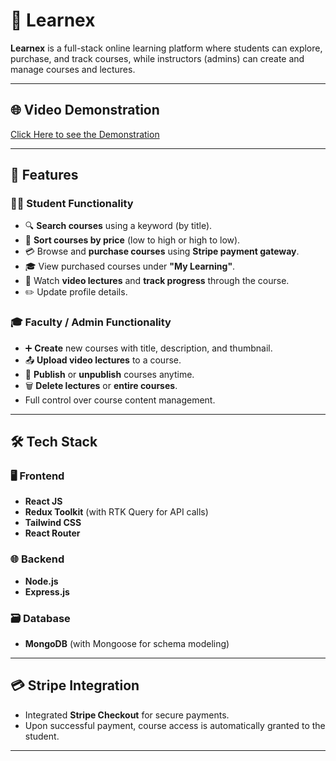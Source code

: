 # 📘 Learnex

**Learnex** is a full-stack online learning platform where students can explore, purchase, and track courses, while instructors (admins) can create and manage courses and lectures.

---
## 🌐  Video Demonstration

[Click Here to see the Demonstration](https://drive.google.com/drive/folders/1YPWShjRWVKtbwH7yrWPdLMY595_GY5RT)

---
## 🚀 Features

### 👨‍🎓 Student Functionality
- 🔍 **Search courses** using a keyword (by title).
- 💸 **Sort courses by price** (low to high or high to low).
- 💳 Browse and **purchase courses** using **Stripe payment gateway**.
- 🎓 View purchased courses under **"My Learning"**.
- 🎥 Watch **video lectures** and **track progress** through the course.
- ✏️ Update profile details.

### 🎓 Faculty / Admin Functionality
- ➕ **Create** new courses with title, description, and thumbnail.
- 📤 **Upload video lectures** to a course.
- 🚦 **Publish** or **unpublish** courses anytime.
- 🗑️ **Delete lectures** or **entire courses**.
- Full control over course content management.

---

## 🛠️ Tech Stack

### 🖥️ Frontend
- **React JS**
- **Redux Toolkit** (with RTK Query for API calls)
- **Tailwind CSS**
- **React Router**

### 🌐 Backend
- **Node.js**
- **Express.js**

### 🗃️ Database
- **MongoDB** (with Mongoose for schema modeling)

---

## 💳 Stripe Integration
- Integrated **Stripe Checkout** for secure payments.
- Upon successful payment, course access is automatically granted to the student.

---


